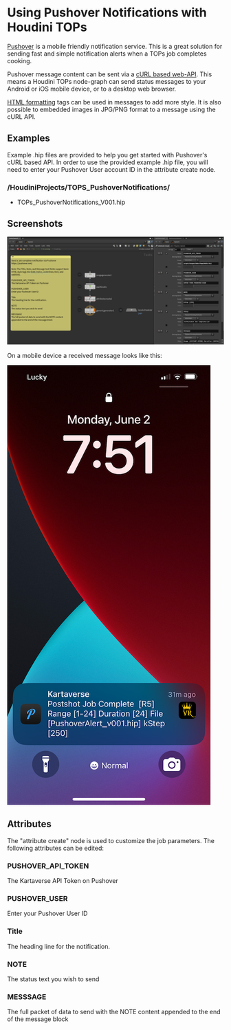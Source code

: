 # Using Pushover Notifications with Houdini TOPs

[Pushover](https://pushover.net/) is a mobile friendly notification service. This is a great solution for sending fast and simple notification alerts when a TOPs job completes cooking.

Pushover message content can be sent via a [cURL based web-API](https://pushover.net/api). This means a Houdini TOPs node-graph can send status messages to your Android or iOS mobile device, or to a desktop web browser. 

[HTML formatting](https://pushover.net/api#html) tags can be used in messages to add more style. It is also possible to embedded images in JPG/PNG format to a message using the cURL API. 

## Examples

Example .hip files are provided to help you get started with Pushover's cURL based API. In order to use the provided example .hip file, you will need to enter your Pushover User account ID in the attribute create node.

### /HoudiniProjects/TOPS_PushoverNotifications/

- TOPs_PushoverNotifications_V001.hip

## Screenshots

![Pushover Notifications](Images/pushover-notifications.png)

On a mobile device a received message looks like this:

![Pushover Notification Received](Images/pushover-notifications-received.png)

## Attributes

The "attribute create" node is used to customize the job parameters. The following attributes can be edited:

### PUSHOVER_API_TOKEN

The Kartaverse API Token on Pushover

### PUSHOVER_USER

Enter your Pushover User ID

### Title

The heading line for the notification. 

### NOTE

The status text you wish to send

### MESSSAGE

The full packet of data to send with the NOTE content appended to the end of the message block



